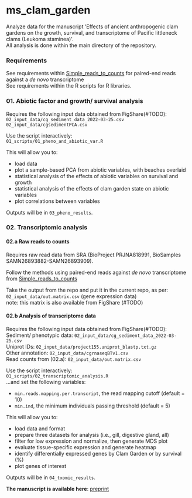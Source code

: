 # ms_clam_garden
Analyze data for the manuscript 'Effects of ancient anthropogenic clam gardens on the growth, survival, and transcriptome of Pacific littleneck clams (Leukoma staminea)'.      
All analysis is done within the main directory of the repository.     

### Requirements       
See requirements within [Simple_reads_to_counts](https://github.com/bensutherland/Simple_reads_to_counts) for paired-end reads against a _de novo_ transcriptome        
See requirements within the R scripts for R libraries.      

### 01. Abiotic factor and growth/ survival analysis
Requires the following input data obtained from FigShare(#TODO):      
`02_input_data/cg_sediment_data_2022-03-25.csv`      
`02_input_data/cgsedimentPCA.csv`           

Use the script interactively:      
`01_scripts/01_pheno_and_abiotic_var.R`       

This will allow you to: 
- load data
- plot a sample-based PCA from abiotic variables, with beaches overlaid
- statistical analysis of the effects of abiotic variables on survival and growth
- statistical analysis of the effects of clam garden state on abiotic variables
- plot correlations between variables

Outputs will be in `03_pheno_results`.      


### 02. Transcriptomic analysis
#### 02.a Raw reads to counts
Requires raw read data from SRA (BioProject PRJNA818991, BioSamples SAMN26893882-SAMN26893909).      

Follow the methods using paired-end reads against _de novo_ transcriptome from [Simple_reads_to_counts](https://github.com/bensutherland/Simple_reads_to_counts)        

Take the output from the repo and put it in the current repo, as per:       
`02_input_data/out.matrix.csv` (gene expression data)        
note: this matrix is also available from FigShare (#TODO)      

#### 02.b Analysis of transcriptome data
Requires the following input data obtained from FigShare(#TODO):      
Sediment/ phenotypic data: `02_input_data/cg_sediment_data_2022-03-25.csv`      
Uniprot IDs:               `02_input_data/project155.uniprot_blastp.txt.gz`      
Other annotation:          `02_input_data/cgrnaseqBTv1.csv`      
Read counts from (02.a):   `02_input_data/out.matrix.csv`     

Use the script interactively:      
`01_scripts/02_transcriptomic_analysis.R`     
...and set the following variables:      
- `min.reads.mapping.per.transcript`, the read mapping cutoff (default = 10)      
- `min.ind`, the minimum individuals passing threshold (default = 5)        


This will allow you to: 
- load data and format
- prepare three datasets for analysis (i.e., gill, digestive gland, all)
- filter for low expression and normalize, then generate MDS plot
- evaluate tissue-specific expression and generate heatmap
- identify differentially expressed genes by Clam Garden or by survival (%)
- plot genes of interest

Outputs will be in `04_txomic_results`.      


**The manuscript is available here**: [preprint](https://www.biorxiv.org/search/ben%252Bj%252Bg%252Bsutherland)
